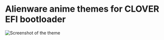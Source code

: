 # Alienware anime themes for CLOVER EFI bootloader
![Screenshot of the theme](https://lh6.googleusercontent.com/y-pHwYiGvDSJ8UpNsxj4fv9V9xLUGFTjTxKgRk9okmJLSY1uSL_ANTBoKFHDrEBcFRjUcaQWZyK8tIw=w3200-h1312)
